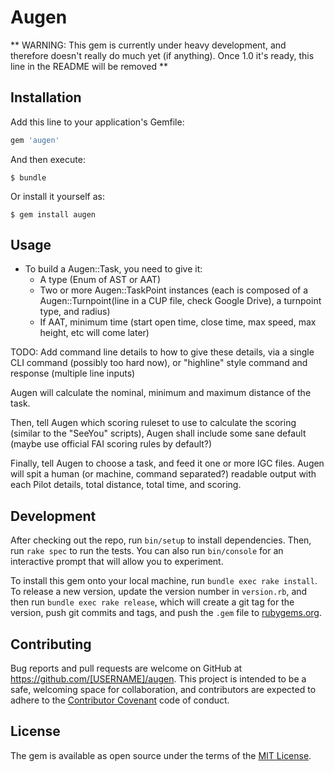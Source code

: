 # Augen

** WARNING: This gem is currently under heavy development, and therefore doesn't really do much yet (if anything). Once 1.0 it's ready, this line in the README will be removed **
## Installation

Add this line to your application's Gemfile:

```ruby
gem 'augen'
```

And then execute:

    $ bundle

Or install it yourself as:

    $ gem install augen

## Usage

- To build a Augen::Task, you need to give it:
  - A type (Enum of AST or AAT)
  - Two or more Augen::TaskPoint instances (each is composed of a Augen::Turnpoint(line in a CUP file, check Google Drive), a turnpoint type, and radius)
  - If AAT, minimum time (start open time, close time, max speed, max height, etc will come later)

TODO: Add command line details to how to give these details, via a single CLI command (possibly too hard now), or "highline" style command and response (multiple line inputs)

Augen will calculate the nominal, minimum and maximum distance of the task.

Then, tell Augen which scoring ruleset to use to calculate the scoring (similar to the "SeeYou" scripts), Augen shall include some sane default (maybe use official FAI scoring rules by default?)

Finally, tell Augen to choose a task, and feed it one or more IGC files. Augen will spit a human (or machine, command separated?) readable output with each Pilot details, total distance, total time, and scoring.


## Development

After checking out the repo, run `bin/setup` to install dependencies. Then, run `rake spec` to run the tests. You can also run `bin/console` for an interactive prompt that will allow you to experiment.

To install this gem onto your local machine, run `bundle exec rake install`. To release a new version, update the version number in `version.rb`, and then run `bundle exec rake release`, which will create a git tag for the version, push git commits and tags, and push the `.gem` file to [rubygems.org](https://rubygems.org).

## Contributing

Bug reports and pull requests are welcome on GitHub at https://github.com/[USERNAME]/augen. This project is intended to be a safe, welcoming space for collaboration, and contributors are expected to adhere to the [Contributor Covenant](contributor-covenant.org) code of conduct.


## License

The gem is available as open source under the terms of the [MIT License](http://opensource.org/licenses/MIT).

